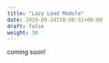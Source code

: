 ```yaml
---
title: "Lazy Load Module"
date: 2019-09-24T20:08:31+08:00
draft: false
weight: 30
---
```

coming soon!